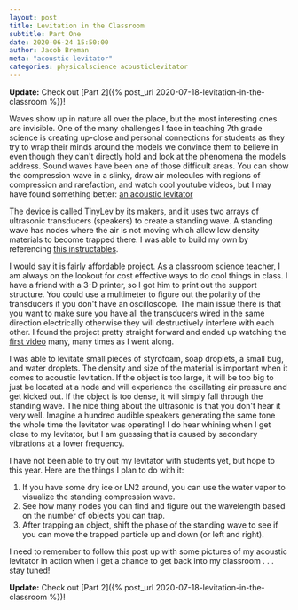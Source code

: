 ```yaml
---
layout: post
title: Levitation in the Classroom
subtitle: Part One
date: 2020-06-24 15:50:00
author: Jacob Breman
meta: "acoustic levitator"
categories: physicalscience acousticlevitator
---
```

**Update:** Check out [Part 2]({% post_url 2020-07-18-levitation-in-the-classroom %})!

Waves show up in nature all over the place, but the most interesting ones are invisible.  One of the many challenges I face in teaching 7th grade science is creating up-close and personal connections for students as they try to wrap their minds around the models we convince them to believe in even though they can't directly hold and look at the phenomena the models address. Sound waves have been one of those difficult areas.  You can show the compression wave in a slinky, draw air molecules with regions of compression and rarefaction, and watch cool youtube videos, but I may have found something better: [an acoustic levitator](https://aip.scitation.org/doi/full/10.1063/1.4989995 "the original scientific publication")

The device is called TinyLev by its makers, and it uses two arrays of ultrasonic transducers (speakers) to create a standing wave.  A standing wave has nodes where the air is not moving which allow low density materials to become trapped there. I was able to build my own by referencing [this instructables](https://www.instructables.com/id/Acoustic-Levitator/).  

I would say it is fairly affordable project.  As a classroom science teacher, I am always on the lookout for cost effective ways to do cool things in class. I have a friend with a 3-D printer, so I got him to print out the support structure. You could use a multimeter to figure out the polarity of the transducers if you don't have an oscilloscope.  The main issue there is that you want to make sure you have all the transducers wired in the same direction electrically otherwise they will destructively interfere with each other. I found the project pretty straight forward and ended up watching the [first video](https://www.youtube.com/watch?v=yVDWrWpaBho) many, many times as I went along.

I was able to levitate small pieces of styrofoam, soap droplets, a small bug, and water droplets.  The density and size of the material is important when it comes to acoustic levitation.  If the object is too large, it will be too big to just be located at a node and will experience the oscillating air pressure and get kicked out.  If the object is too dense, it will simply fall through the standing wave. The nice thing about the ultrasonic is that you don't hear it very well.  Imagine a hundred audible speakers generating the same tone the whole time the levitator was operating!  I do hear whining when I get close to my levitator, but I am guessing that is caused by secondary vibrations at a lower frequency.

I have not been able to try out my levitator with students yet, but hope to this year.  Here are the things I plan to do with it:

1. If you have some dry ice or LN2 around, you can use the water vapor to visualize the standing compression wave.
2. See how many nodes you can find and figure out the wavelength based on the number of objects you can trap.
3. After trapping an object, shift the phase of the standing wave to see if you can move the trapped particle up and down (or left and right).

I need to remember to follow this post up with some pictures of my acoustic levitator in action when I get a chance to get back into my classroom . . . stay tuned!

**Update:** Check out [Part 2]({% post_url 2020-07-18-levitation-in-the-classroom %})!
